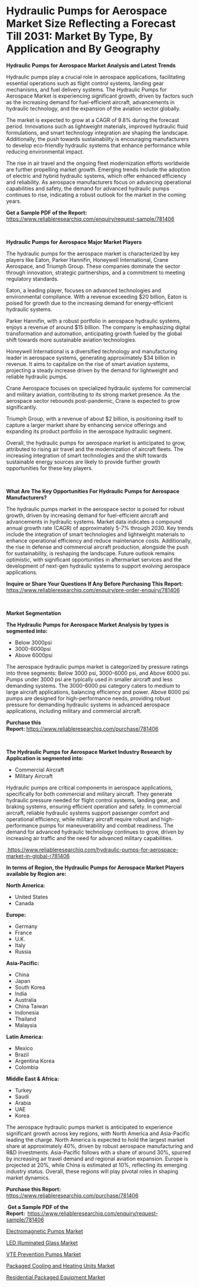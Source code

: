 <p><h1>Hydraulic Pumps for Aerospace Market Size Reflecting a Forecast Till 2031: Market By Type, By Application and By Geography</h1></p><p><strong>Hydraulic Pumps for Aerospace Market Analysis and Latest Trends</strong></p>
<p><p>Hydraulic pumps play a crucial role in aerospace applications, facilitating essential operations such as flight control systems, landing gear mechanisms, and fuel delivery systems. The Hydraulic Pumps for Aerospace Market is experiencing significant growth, driven by factors such as the increasing demand for fuel-efficient aircraft, advancements in hydraulic technology, and the expansion of the aviation sector globally. </p><p>The market is expected to grow at a CAGR of 9.8% during the forecast period. Innovations such as lightweight materials, improved hydraulic fluid formulations, and smart technology integration are shaping the landscape. Additionally, the push towards sustainability is encouraging manufacturers to develop eco-friendly hydraulic systems that enhance performance while reducing environmental impact. </p><p>The rise in air travel and the ongoing fleet modernization efforts worldwide are further propelling market growth. Emerging trends include the adoption of electric and hybrid hydraulic systems, which offer enhanced efficiency and reliability. As aerospace manufacturers focus on advancing operational capabilities and safety, the demand for advanced hydraulic pumps continues to rise, indicating a robust outlook for the market in the coming years.</p></p>
<p><strong>Get a Sample PDF of the Report:&nbsp;</strong> <a href="https://www.reliableresearchiq.com/enquiry/request-sample/781406?utm_campaign=1539&utm_medium=2&utm_source=Github&utm_content=ia&utm_term=15102024&utm_id=hydraulic-pumps-for-aerospace">https://www.reliableresearchiq.com/enquiry/request-sample/781406</a></p>
<p>&nbsp;</p>
<p><strong>Hydraulic Pumps for Aerospace Major Market Players</strong></p>
<p><p>The hydraulic pumps for the aerospace market is characterized by key players like Eaton, Parker Hannifin, Honeywell International, Crane Aerospace, and Triumph Group. These companies dominate the sector through innovation, strategic partnerships, and a commitment to meeting regulatory standards.</p><p>Eaton, a leading player, focuses on advanced technologies and environmental compliance. With a revenue exceeding $20 billion, Eaton is poised for growth due to the increasing demand for energy-efficient hydraulic systems.</p><p>Parker Hannifin, with a robust portfolio in aerospace hydraulic systems, enjoys a revenue of around $15 billion. The company is emphasizing digital transformation and automation, anticipating growth fueled by the global shift towards more sustainable aviation technologies.</p><p>Honeywell International is a diversified technology and manufacturing leader in aerospace systems, generating approximately $34 billion in revenue. It aims to capitalize on the rise of smart aviation systems, projecting a steady increase driven by the demand for lightweight and reliable hydraulic pumps.</p><p>Crane Aerospace focuses on specialized hydraulic systems for commercial and military aviation, contributing to its strong market presence. As the aerospace sector rebounds post-pandemic, Crane is expected to grow significantly.</p><p>Triumph Group, with a revenue of about $2 billion, is positioning itself to capture a larger market share by enhancing service offerings and expanding its product portfolio in the aerospace hydraulic segment.</p><p>Overall, the hydraulic pumps for aerospace market is anticipated to grow, attributed to rising air travel and the modernization of aircraft fleets. The increasing integration of smart technologies and the shift towards sustainable energy sources are likely to provide further growth opportunities for these key players.</p></p>
<p>&nbsp;</p>
<p><strong>What Are The Key Opportunities For Hydraulic Pumps for Aerospace Manufacturers?</strong></p>
<p><p>The hydraulic pumps market in the aerospace sector is poised for robust growth, driven by increasing demand for fuel-efficient aircraft and advancements in hydraulic systems. Market data indicates a compound annual growth rate (CAGR) of approximately 5-7% through 2030. Key trends include the integration of smart technologies and lightweight materials to enhance operational efficiency and reduce maintenance costs. Additionally, the rise in defense and commercial aircraft production, alongside the push for sustainability, is reshaping the landscape. Future outlook remains optimistic, with significant opportunities in aftermarket services and the development of next-gen hydraulic systems to support evolving aerospace applications.</p></p>
<p><strong>Inquire or Share Your Questions If Any Before Purchasing This Report:</strong> <a href="https://www.reliableresearchiq.com/enquiry/pre-order-enquiry/781406?utm_campaign=1539&utm_medium=2&utm_source=Github&utm_content=ia&utm_term=15102024&utm_id=hydraulic-pumps-for-aerospace">https://www.reliableresearchiq.com/enquiry/pre-order-enquiry/781406</a></p>
<p>&nbsp;</p>
<p><strong>Market Segmentation</strong></p>
<p><strong>The Hydraulic Pumps for Aerospace Market Analysis by types is segmented into:</strong></p>
<p><ul><li>Below 3000psi</li><li>3000-6000psi</li><li>Above 6000psi</li></ul></p>
<p><p>The aerospace hydraulic pumps market is categorized by pressure ratings into three segments: Below 3000 psi, 3000-6000 psi, and Above 6000 psi. Pumps under 3000 psi are typically used in smaller aircraft and less demanding systems. The 3000-6000 psi category caters to medium to large aircraft applications, balancing efficiency and power. Above 6000 psi pumps are designed for high-performance needs, providing robust pressure for demanding hydraulic systems in advanced aerospace applications, including military and commercial aircraft.</p></p>
<p><strong>Purchase this Report:&nbsp;</strong><a href="https://www.reliableresearchiq.com/purchase/781406?utm_campaign=1539&utm_medium=2&utm_source=Github&utm_content=ia&utm_term=15102024&utm_id=hydraulic-pumps-for-aerospace">https://www.reliableresearchiq.com/purchase/781406</a></p>
<p>&nbsp;</p>
<p><strong>The Hydraulic Pumps for Aerospace Market Industry Research by Application is segmented into:</strong></p>
<p><ul><li>Commercial Aircraft</li><li>Military Aircraft</li></ul></p>
<p><p>Hydraulic pumps are critical components in aerospace applications, specifically for both commercial and military aircraft. They generate hydraulic pressure needed for flight control systems, landing gear, and braking systems, ensuring efficient operation and safety. In commercial aircraft, reliable hydraulic systems support passenger comfort and operational efficiency, while military aircraft require robust and high-performance pumps for maneuverability and combat readiness. The demand for advanced hydraulic technology continues to grow, driven by increasing air traffic and the need for advanced military capabilities.</p></p>
<p><a href="https://www.reliableresearchiq.com/hydraulic-pumps-for-aerospace-market-in-global-r781406?utm_campaign=1539&utm_medium=2&utm_source=Github&utm_content=ia&utm_term=15102024&utm_id=hydraulic-pumps-for-aerospace">&nbsp;https://www.reliableresearchiq.com/hydraulic-pumps-for-aerospace-market-in-global-r781406</a></p>
<p><strong>In terms of Region, the Hydraulic Pumps for Aerospace Market Players available by Region are:</strong></p>
<p>
    <p> <strong> North America: </strong>
        <ul>
            <li>United States</li>
            <li>Canada</li>
        </ul>
        </p> 
    <p> <strong> Europe: </strong>
        <ul>
            <li>Germany</li>
            <li>France</li>
            <li>U.K.</li>
            <li>Italy</li>
            <li>Russia</li>
        </ul>
        </p> 
    <p> <strong> Asia-Pacific: </strong>
        <ul>
            <li>China</li>
            <li>Japan</li>
            <li>South Korea</li>
            <li>India</li>
            <li>Australia</li>
            <li>China Taiwan</li>
            <li>Indonesia</li>
            <li>Thailand</li>
            <li>Malaysia</li>
        </ul>
        </p> 
    <p> <strong> Latin America: </strong>
        <ul>
            <li>Mexico</li>
            <li>Brazil</li>
            <li>Argentina Korea</li>
            <li>Colombia</li>
        </ul>
        </p> 
    <p> <strong> Middle East & Africa: </strong>
        <ul>
            <li>Turkey</li>
            <li>Saudi</li>
            <li>Arabia</li>
            <li>UAE</li>
            <li>Korea</li>
        </ul>
    </p>
    </p>
<p><p>The aerospace hydraulic pumps market is anticipated to experience significant growth across key regions, with North America and Asia-Pacific leading the charge. North America is expected to hold the largest market share at approximately 40%, driven by robust aerospace manufacturing and R&D investments. Asia-Pacific follows with a share of around 30%, spurred by increasing air travel demand and regional aviation expansion. Europe is projected at 20%, while China is estimated at 10%, reflecting its emerging industry status. Overall, these regions will play pivotal roles in shaping market dynamics.</p></p>
<p><strong>Purchase this Report: </strong><a href="https://www.reliableresearchiq.com/purchase/781406?utm_campaign=1539&utm_medium=2&utm_source=Github&utm_content=ia&utm_term=15102024&utm_id=hydraulic-pumps-for-aerospace">https://www.reliableresearchiq.com/purchase/781406</a></p>
<p>&nbsp;<strong>Get a Sample PDF of the Report:&nbsp;&nbsp;</strong><a href="https://www.reliableresearchiq.com/enquiry/request-sample/781406?utm_campaign=1539&utm_medium=2&utm_source=Github&utm_content=ia&utm_term=15102024&utm_id=hydraulic-pumps-for-aerospace">https://www.reliableresearchiq.com/enquiry/request-sample/781406</a></p>
<p><strong></strong></p>
<p><p><a href="https://www.linkedin.com/pulse/electromagnetic-pumps-industry-forecast-market-shifts-strategic-wrvsc?trk=public_post_embed_feed-article-content&utm_campaign=1539&utm_medium=2&utm_source=Github&utm_content=ia&utm_term=15102024&utm_id=hydraulic-pumps-for-aerospace">Electromagnetic Pumps Market</a></p><p><a href="https://www.linkedin.com/pulse/led-illuminated-glass-market-outlook-forecast-from-2024-2031-cavill-lgjmc?trk=public_post_embed_feed-article-content&utm_campaign=1539&utm_medium=2&utm_source=Github&utm_content=ia&utm_term=15102024&utm_id=hydraulic-pumps-for-aerospace">LED Illuminated Glass Market</a></p><p><a href="https://www.linkedin.com/pulse/vte-prevention-pumps-market-trends-detailed-study-its-segmentation-e4h2c?trk=public_post_embed_feed-article-content&utm_campaign=1539&utm_medium=2&utm_source=Github&utm_content=ia&utm_term=15102024&utm_id=hydraulic-pumps-for-aerospace">VTE Prevention Pumps Market</a></p><p><a href="https://www.linkedin.com/pulse/global-perspectives-packaged-cooling-heating-units-market-trends-pmjtc?trk=public_post_embed_feed-article-content&utm_campaign=1539&utm_medium=2&utm_source=Github&utm_content=ia&utm_term=15102024&utm_id=hydraulic-pumps-for-aerospace">Packaged Cooling and Heating Units Market</a></p><p><a href="https://www.linkedin.com/pulse/residential-packaged-equipment-market-outlook-current-assessment-h55sc?trk=public_post_embed_feed-article-content&utm_campaign=1539&utm_medium=2&utm_source=Github&utm_content=ia&utm_term=15102024&utm_id=hydraulic-pumps-for-aerospace">Residential Packaged Equipment Market</a></p></p>